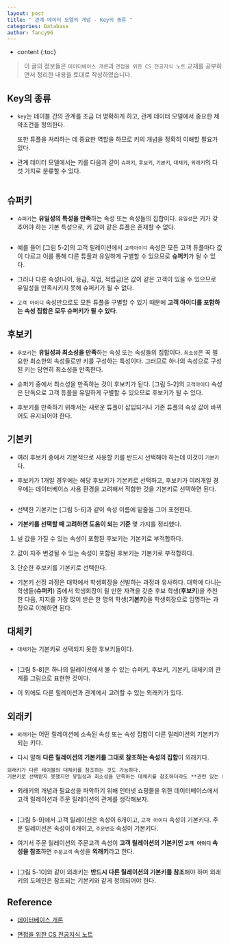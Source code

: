```yaml
---
layout: post
title: " 관계 데이터 모델의 개념 - Key의 종류 "
categories: Database
author: fancy96
---
```

* content
{:toc}

> 이 글의 정보들은 `데이터베이스 개론`과 `면접을 위한 CS 전공지식 노트` 교재를 공부하면서 정리한 내용을 토대로 작성하였습니다.

## Key의 종류

* `key`는 테이블 간의 관계를 조금 더 명확하게 하고, 관계 데이터 모델에서 중요한 제약조건을 정의한다.

    또한 튜플을 처리하는 데 중요한 역할을 하므로 키의 개념을 정확히 이해할 필요가 있다.

* 관계 데이터 모델에서는 키를 다음과 같이 `슈퍼키`, `후보키`, `기본키`, `대체키`, `외래키`의 다섯 가지로 분류할 수 있다.

![]()

## 슈퍼키

* `슈퍼키`는 **유일성의 특성을 만족**하는 속성 또는 속성들의 집합이다. `유일성`은 키가 갖추어야 하는 기본 특성으로, 키 값이 같은 튜플은 존재할 수 없다.

![]()

* 예를 들어 [그림 5-2]의 고객 릴레이션에서 `고객아이디` 속성은 모든 고객 튜플마다 값이 다르고 이를 통해 다른 튜플과 유일하게 구별할 수 있으므로 **슈퍼키**가 될 수 있다.

* 그러나 다른 속성(나이, 등급, 직업, 적립금)은 값이 같은 고객이 있을 수 있으므로 유일성을 만족시키지 못해 슈퍼키가 될 수 없다.

* `고객 아이디` 속성만으로도 모든 튜플을 구별할 수 있기 때문에 **고객 아이디를 포함하는 속성 집합은 모두 슈퍼키가 될 수 있다**.

## 후보키

* `후보키`는 **유일성과 최소성을 만족**하는 속성 또는 속성들의 집합이다. `최소성`은 꼭 필요한 최소한의 속성들로만 키를 구성하는 특성이다. 그러므로 하나의 속성으로 구성된 키는 당연히 최소성을 만족한다.

* 슈퍼키 중에서 최소성을 만족하는 것이 후보키가 된다. [그림 5-2]의 `고객아이디` 속성은 단독으로 고객 튜플을 유일하게 구별할 수 있으므로 후보키가 될 수 있다.

* 후보키를 만족하기 위해서는 새로운 튜플이 삽입되거나 기존 튜플의 속성 값이 바뀌어도 유지되어야 한다.

## 기본키

* 여러 후보키 중에서 기본적으로 사용할 키를 반드시 선택해야 하는데 이것이 `기본키`다. 

* 후보키가 1개일 경우에는 해당 후보키가 기본키로 선택하고, 후보키가 여러개일 경우에는 데이터베이스 사용 환경을 고려해서 적합한 것을 기본키로 선택하면 된다.

![]()

* 선택한 기본키는 [그림 5-6]과 같이 속성 이름에 밑줄을 그어 표헌한다.

* **기본키를 선택할 때 고려하면 도움이 되는 기준** 몇 가지를 정리했다.

1. 널 값을 가질 수 있는 속성이 포함된 후보키는 기본키로 부적합하다.

2. 값이 자주 변경될 수 있는 속성이 포함된 후보키는 기본키로 부적합하다.

3. 단순한 후보키를 기본키로 선택한다.

* 기본키 선정 과정은 대학에서 학생회장을 선발하는 과정과 유사하다. 대학에 다니는 학생들(**슈퍼키**) 중에서 학생회장이 될 만한 자격을 갖춘 후보 학생(**후보키**)을 추천한 다음, 지지를 가장 많이 받은 한 명의 학생(**기본키**)을 학생회장으로 임명하는 과정으로 이해하면 된다.

## 대체키

* `대채키`는 기본키로 선택되지 못한 후보키들이다. 

![]()

* [그림 5-8]은 하나의 릴레이션에서 볼 수 있는 슈퍼키, 후보키, 기본키, 대체키의 관계를 그림으로 표현한 것이다.

* 이 외에도 다른 릴레이션과 관계에서 고려할 수 있는 외래키가 있다.

## 외래키

* `외래키`는 어떤 릴레이션에 소속된 속성 또는 속성 집합이 다른 릴레이션의 기본키가 되는 키다.

* 다시 말해 **다른 릴레이션의 기본키를 그대로 참조하는 속성의 집합**이 외래키다.

```markdown
외래키가 다른 테이블의 대체키를 참조하는 것도 가능하다.
기본키로 선택받지 못했지만 유일성과 최소성을 만족하는 대체키를 참조하더라도 **관련 있는 튜플을 구분할 수 있기 때문**이다.
```

* 외래키의 개념과 필요성을 파악하기 위해 인터넷 쇼핑몰을 위한 데이터베이스에서 고객 릴레이션과 주문 릴레이션의 관계를 생각해보자.

![]()

* [그림 5-9]에서 고객 릴레이션은 속성이 6개이고, `고객 아이디` 속성이 기본키다. 주문 릴레이션은 속성이 6개이고, `주문번호` 속성이 기본키다.

* 여기서 주문 릴레이션의 주문고객 속성이 **고객 릴레이션의 기본키인 `고객 아이디` 속성을 참조**하면 `주문고객` 속성을 **외래키**라고 한다.

![]()

* [그림 5-10]와 같이 외래키는 **반드시 다른 릴레이션의 기본키를 참조**해야 하며 외래키의 도메인은 참조되는 기본키와 같게 정의되어야 한다.

## Reference

* [데이터베이스 개론](https://product.kyobobook.co.kr/detail/S000001743852)

* [면접을 위한 CS 전공지식 노트](https://product.kyobobook.co.kr/detail/S000001834833)
